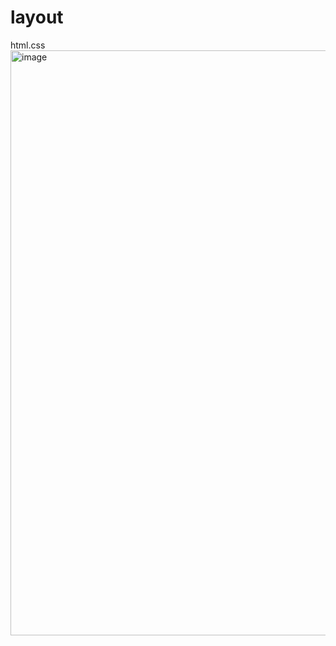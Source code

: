 # layout
html.css
<img width="936" alt="image" src="https://user-images.githubusercontent.com/107307201/202966094-4314d2d3-2c8b-48f2-b77a-5ee4b2ab62e9.png">
